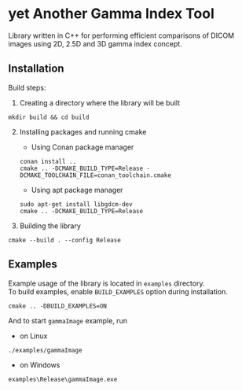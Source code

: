 # yet Another Gamma Index Tool

Library written in C++ for performing efficient comparisons of DICOM images using 2D, 2.5D and 3D gamma index concept.

## Installation

Build steps:
1. Creating a directory where the library will be built
```
mkdir build && cd build
```

2. Installing packages and running cmake
    * Using Conan package manager
    ```
    conan install ..
    cmake .. -DCMAKE_BUILD_TYPE=Release -DCMAKE_TOOLCHAIN_FILE=conan_toolchain.cmake
    ```
    * Using apt package manager
    ```
    sudo apt-get install libgdcm-dev
    cmake .. -DCMAKE_BUILD_TYPE=Release
    ```

3. Building the library
```
cmake --build . --config Release
```

## Examples

Example usage of the library is located in `examples` directory.  
To build examples, enable `BUILD_EXAMPLES` option during installation.
```
cmake .. -DBUILD_EXAMPLES=ON
```
And to start `gammaImage` example, run
* on Linux
```
./examples/gammaImage
```
* on Windows
```
examples\Release\gammaImage.exe
```
